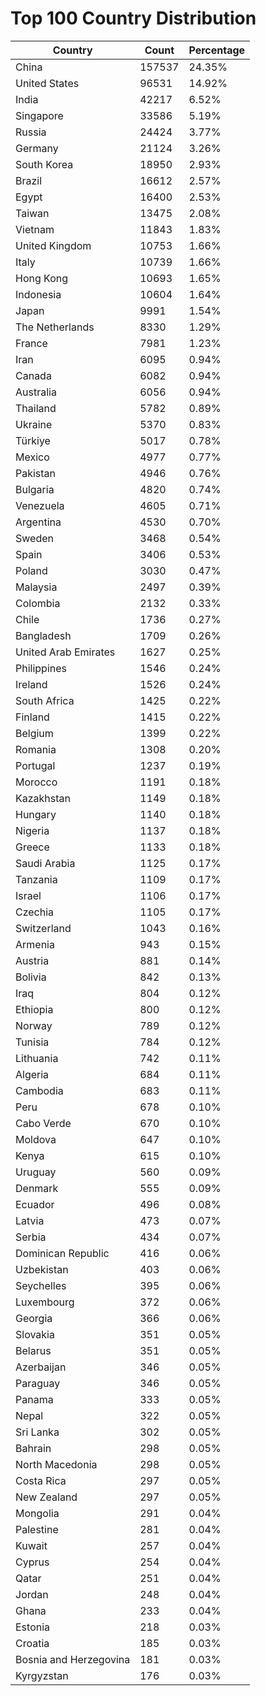 # Top 100 Country Distribution
| Country | Count | Percentage |
|----|----|----|
| China | 157537 | 24.35% |
| United States | 96531 | 14.92% |
| India | 42217 | 6.52% |
| Singapore | 33586 | 5.19% |
| Russia | 24424 | 3.77% |
| Germany | 21124 | 3.26% |
| South Korea | 18950 | 2.93% |
| Brazil | 16612 | 2.57% |
| Egypt | 16400 | 2.53% |
| Taiwan | 13475 | 2.08% |
| Vietnam | 11843 | 1.83% |
| United Kingdom | 10753 | 1.66% |
| Italy | 10739 | 1.66% |
| Hong Kong | 10693 | 1.65% |
| Indonesia | 10604 | 1.64% |
| Japan | 9991 | 1.54% |
| The Netherlands | 8330 | 1.29% |
| France | 7981 | 1.23% |
| Iran | 6095 | 0.94% |
| Canada | 6082 | 0.94% |
| Australia | 6056 | 0.94% |
| Thailand | 5782 | 0.89% |
| Ukraine | 5370 | 0.83% |
| Türkiye | 5017 | 0.78% |
| Mexico | 4977 | 0.77% |
| Pakistan | 4946 | 0.76% |
| Bulgaria | 4820 | 0.74% |
| Venezuela | 4605 | 0.71% |
| Argentina | 4530 | 0.70% |
| Sweden | 3468 | 0.54% |
| Spain | 3406 | 0.53% |
| Poland | 3030 | 0.47% |
| Malaysia | 2497 | 0.39% |
| Colombia | 2132 | 0.33% |
| Chile | 1736 | 0.27% |
| Bangladesh | 1709 | 0.26% |
| United Arab Emirates | 1627 | 0.25% |
| Philippines | 1546 | 0.24% |
| Ireland | 1526 | 0.24% |
| South Africa | 1425 | 0.22% |
| Finland | 1415 | 0.22% |
| Belgium | 1399 | 0.22% |
| Romania | 1308 | 0.20% |
| Portugal | 1237 | 0.19% |
| Morocco | 1191 | 0.18% |
| Kazakhstan | 1149 | 0.18% |
| Hungary | 1140 | 0.18% |
| Nigeria | 1137 | 0.18% |
| Greece | 1133 | 0.18% |
| Saudi Arabia | 1125 | 0.17% |
| Tanzania | 1109 | 0.17% |
| Israel | 1106 | 0.17% |
| Czechia | 1105 | 0.17% |
| Switzerland | 1043 | 0.16% |
| Armenia | 943 | 0.15% |
| Austria | 881 | 0.14% |
| Bolivia | 842 | 0.13% |
| Iraq | 804 | 0.12% |
| Ethiopia | 800 | 0.12% |
| Norway | 789 | 0.12% |
| Tunisia | 784 | 0.12% |
| Lithuania | 742 | 0.11% |
| Algeria | 684 | 0.11% |
| Cambodia | 683 | 0.11% |
| Peru | 678 | 0.10% |
| Cabo Verde | 670 | 0.10% |
| Moldova | 647 | 0.10% |
| Kenya | 615 | 0.10% |
| Uruguay | 560 | 0.09% |
| Denmark | 555 | 0.09% |
| Ecuador | 496 | 0.08% |
| Latvia | 473 | 0.07% |
| Serbia | 434 | 0.07% |
| Dominican Republic | 416 | 0.06% |
| Uzbekistan | 403 | 0.06% |
| Seychelles | 395 | 0.06% |
| Luxembourg | 372 | 0.06% |
| Georgia | 366 | 0.06% |
| Slovakia | 351 | 0.05% |
| Belarus | 351 | 0.05% |
| Azerbaijan | 346 | 0.05% |
| Paraguay | 346 | 0.05% |
| Panama | 333 | 0.05% |
| Nepal | 322 | 0.05% |
| Sri Lanka | 302 | 0.05% |
| Bahrain | 298 | 0.05% |
| North Macedonia | 298 | 0.05% |
| Costa Rica | 297 | 0.05% |
| New Zealand | 297 | 0.05% |
| Mongolia | 291 | 0.04% |
| Palestine | 281 | 0.04% |
| Kuwait | 257 | 0.04% |
| Cyprus | 254 | 0.04% |
| Qatar | 251 | 0.04% |
| Jordan | 248 | 0.04% |
| Ghana | 233 | 0.04% |
| Estonia | 218 | 0.03% |
| Croatia | 185 | 0.03% |
| Bosnia and Herzegovina | 181 | 0.03% |
| Kyrgyzstan | 176 | 0.03% |
